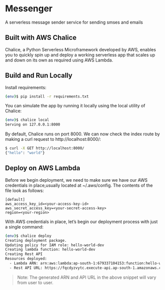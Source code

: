 # Messenger

A serverless message sender service for sending smses and emails

## Built with AWS Chalice

Chalice, a Python Serverless Microframework developed by AWS, enables you to quickly spin up and deploy a working serverless app that scales up and down on its own as required using AWS Lambda.

## Build and Run Locally

Install requirements:

```bash
(env)$ pip install -r requirements.txt
```

You can simulate the app by running it locally using the local utility of Chalice:

```bash
(env)$ chalice local
Serving on 127.0.0.1:8000
```

By default, Chalice runs on port 8000. We can now check the index route by making a curl request to http://localhost:8000/:

```bash
$ curl -X GET http://localhost:8000/
{"hello": "world"}
```

## Deploy on AWS Lambda

Before we begin deployment, we need to make sure we have our AWS credentials in place,usually located at ~/.aws/config. The contents of the file look as follows:

```shell
[default]
aws_access_key_id=<your-access-key-id>
aws_secret_access_key=<your-secret-access-key>
region=<your-region>
```

With AWS credentials in place, let’s begin our deployment process with just a single command:

```bash
(env)$ chalice deploy
Creating deployment package.
Updating policy for IAM role: hello-world-dev
Creating lambda function: hello-world-dev
Creating Rest API
Resources deployed:
  - Lambda ARN: arn:aws:lambda:ap-south-1:679337104153:function:hello-world-dev
  - Rest API URL: https://fqcdyzvytc.execute-api.ap-south-1.amazonaws.com/api/
```

> Note: The generated ARN and API URL in the above snippet will vary from user to user.
